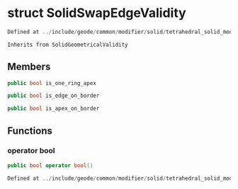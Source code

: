 # struct SolidSwapEdgeValidity

```cpp
Defined at ../include/geode/common/modifier/solid/tetrahedral_solid_modifier_simulation.h#86
```

```cpp
Inherits from SolidGeometricalValidity
```



## Members

```cpp
public bool is_one_ring_apex

```

```cpp
public bool is_edge_on_border

```

```cpp
public bool is_apex_on_border

```



## Functions

### operator bool

```cpp
public bool operator bool()
```

```cpp
Defined at ../include/geode/common/modifier/solid/tetrahedral_solid_modifier_simulation.h#88
```



